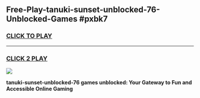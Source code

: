 
## Free-Play-tanuki-sunset-unblocked-76-Unblocked-Games #pxbk7
<h3>
<a href="https://news.freeplayer.one?title=tanuki-sunset-unblocked-76&ref=8M">CLICK TO PLAY</a></h3>
<hr>

<h3>
<a href="https://news.freeplayer.one?title=tanuki-sunset-unblocked-76&ref=8M">CLICK 2 PLAY</a>
  
</h3>

<a href="https://news.freeplayer.one?title=tanuki-sunset-unblocked-76&ref=8M"><img src="https://clearcache.store/games.png"></a>


**tanuki-sunset-unblocked-76 games unblocked: Your Gateway to Fun and Accessible Online Gaming**
